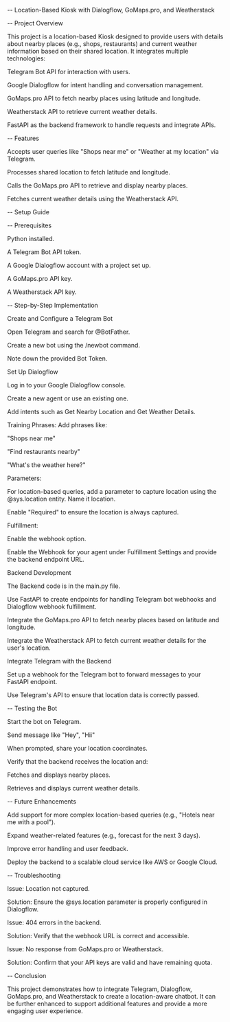-- Location-Based Kiosk with Dialogflow, GoMaps.pro, and Weatherstack

-- Project Overview

This project is a location-based Kiosk designed to provide users with details about nearby places (e.g., shops, restaurants) and current weather information based on their shared location. It integrates multiple technologies:

Telegram Bot API for interaction with users.

Google Dialogflow for intent handling and conversation management.

GoMaps.pro API to fetch nearby places using latitude and longitude.

Weatherstack API to retrieve current weather details.

FastAPI as the backend framework to handle requests and integrate APIs.

-- Features

Accepts user queries like "Shops near me" or "Weather at my location" via Telegram.

Processes shared location to fetch latitude and longitude.

Calls the GoMaps.pro API to retrieve and display nearby places.

Fetches current weather details using the Weatherstack API.

-- Setup Guide

-- Prerequisites

Python installed.

A Telegram Bot API token.

A Google Dialogflow account with a project set up.

A GoMaps.pro API key.

A Weatherstack API key.

-- Step-by-Step Implementation

Create and Configure a Telegram Bot

Open Telegram and search for @BotFather.

Create a new bot using the /newbot command.

Note down the provided Bot Token.

Set Up Dialogflow

Log in to your Google Dialogflow console.

Create a new agent or use an existing one.

Add intents such as Get Nearby Location and Get Weather Details.

Training Phrases: Add phrases like:

"Shops near me"

"Find restaurants nearby"

"What's the weather here?"

Parameters:

For location-based queries, add a parameter to capture location using the @sys.location entity. Name it location.

Enable "Required" to ensure the location is always captured.

Fulfillment:

Enable the webhook option.

Enable the Webhook for your agent under Fulfillment Settings and provide the backend endpoint URL.

Backend Development

The Backend code is in the main.py file.

Use FastAPI to create endpoints for handling Telegram bot webhooks and Dialogflow webhook fulfillment.

Integrate the GoMaps.pro API to fetch nearby places based on latitude and longitude.

Integrate the Weatherstack API to fetch current weather details for the user's location.

Integrate Telegram with the Backend

Set up a webhook for the Telegram bot to forward messages to your FastAPI endpoint.

Use Telegram's API to ensure that location data is correctly passed.

-- Testing the Bot

Start the bot on Telegram.

Send message like "Hey", "Hii"

When prompted, share your location coordinates.

Verify that the backend receives the location and:

Fetches and displays nearby places.

Retrieves and displays current weather details.

-- Future Enhancements

Add support for more complex location-based queries (e.g., "Hotels near me with a pool").

Expand weather-related features (e.g., forecast for the next 3 days).

Improve error handling and user feedback.

Deploy the backend to a scalable cloud service like AWS or Google Cloud.

-- Troubleshooting

Issue: Location not captured.

Solution: Ensure the @sys.location parameter is properly configured in Dialogflow.

Issue: 404 errors in the backend.

Solution: Verify that the webhook URL is correct and accessible.

Issue: No response from GoMaps.pro or Weatherstack.

Solution: Confirm that your API keys are valid and have remaining quota.

-- Conclusion

This project demonstrates how to integrate Telegram, Dialogflow, GoMaps.pro, and Weatherstack to create a location-aware chatbot. It can be further enhanced to support additional features and provide a more engaging user experience.